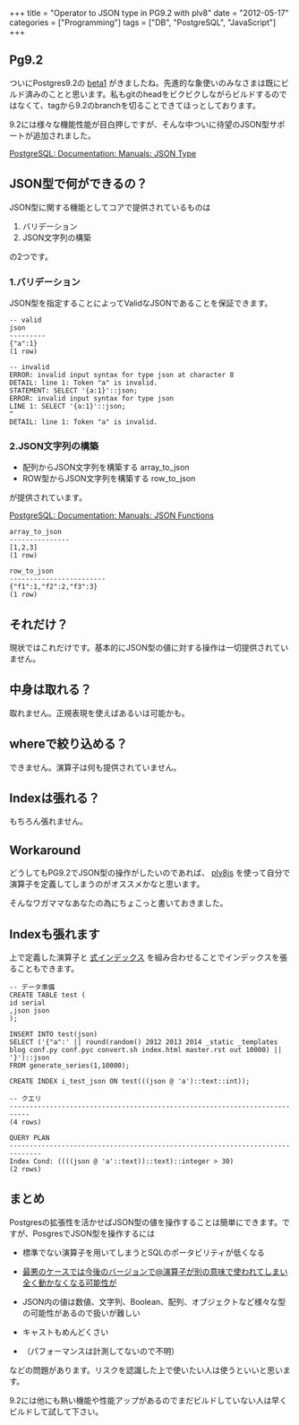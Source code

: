 +++
title = "Operator to JSON type in PG9.2 with plv8"
date = "2012-05-17"
categories = ["Programming"]
tags = ["DB", "PostgreSQL", "JavaScript"]
+++

Pg9.2
-----

ついにPostgres9.2の [beta1](http://www.postgresql.org/about/news/1395/) がきましたね。先進的な象使いのみなさまは既にビルド済みのことと思います。私もgitのheadをビクビクしながらビルドするのではなくて、tagから9.2のbranchを切ることできてほっとしております。

9.2には様々な機能性能が目白押しですが、そんな中ついに待望のJSON型サポートが追加されました。

[PostgreSQL: Documentation: Manuals: JSON Type](http://www.postgresql.org/docs/devel/static/datatype-json.html)

JSON型で何ができるの？
----------------------

JSON型に関する機能としてコアで提供されているものは

1. バリデーション
2. JSON文字列の構築

の2つです。

### 1.バリデーション

JSON型を指定することによってValidなJSONであることを保証できます。

``` sourceCode
-- valid
json
---------
{"a":1}
(1 row)

-- invalid
ERROR: invalid input syntax for type json at character 8
DETAIL: line 1: Token "a" is invalid.
STATEMENT: SELECT '{a:1}'::json;
ERROR: invalid input syntax for type json
LINE 1: SELECT '{a:1}'::json;
^
DETAIL: line 1: Token "a" is invalid.
```

### 2.JSON文字列の構築

- 配列からJSON文字列を構築する array_to_json
- ROW型からJSON文字列を構築する row_to_json

が提供されています。

[PostgreSQL: Documentation: Manuals: JSON Functions](http://www.postgresql.org/docs/devel/static/functions-json.html)

``` sourceCode
array_to_json
---------------
[1,2,3]
(1 row)

row_to_json
------------------------
{"f1":1,"f2":2,"f3":3}
(1 row)
```

それだけ？
----------

現状ではこれだけです。基本的にJSON型の値に対する操作は一切提供されていません。

中身は取れる？
--------------

取れません。正規表現を使えばあるいは可能かも。

whereで絞り込める？
-------------------

できません。演算子は何も提供されていません。

Indexは張れる？
---------------

もちろん張れません。

Workaround
----------

どうしてもPG9.2でJSON型の操作がしたいのであれば、 [plv8js](http://code.google.com/p/plv8js/wiki/PLV8) を使って自分で演算子を定義してしまうのがオススメかなと思います。

そんなワガママなあなたの為にちょこっと書いておきました。

Indexも張れます
---------------

上で定義した演算子と [式インデックス](http://www.postgresql.jp/document/9.1/html/indexes-expressional.html) を組み合わせることでインデックスを張ることもできます。

``` sourceCode
-- データ準備
CREATE TABLE test (
id serial
,json json
);

INSERT INTO test(json)
SELECT ('{"a":' || round(random() 2012 2013 2014 _static _templates blog conf.py conf.pyc convert.sh index.html master.rst out 10000) || '}')::json
FROM generate_series(1,10000);

CREATE INDEX i_test_json ON test(((json @ 'a')::text::int));

-- クエリ
---------------------------------------------------------------------------
(4 rows)

QUERY PLAN
------------------------------------------------------------------------------
Index Cond: ((((json @ 'a'::text))::text)::integer > 30)
(2 rows)
```

まとめ
------

Postgresの拡張性を活かせばJSON型の値を操作することは簡単にできます。ですが、PosgresでJSON型を操作するには

- 標準でない演算子を用いてしまうとSQLのポータビリティが低くなる
- [最悪のケースでは今後のバージョンで@演算子が別の意味で使われてしまい全く動かなくなる可能性が](mailto:最悪のケースでは今後のバージョンで@演算子が別の意味で使われてしまい全く動かなくなる可能性が)

- JSON内の値は数値、文字列、Boolean、配列、オブジェクトなど様々な型の可能性があるので扱いが難しい
- キャストもめんどくさい

- （パフォーマンスは計測してないので不明）

などの問題があります。リスクを認識した上で使いたい人は使うといいと思います。

9.2には他にも熱い機能や性能アップがあるのでまだビルドしていない人は早くビルドして試して下さい。
